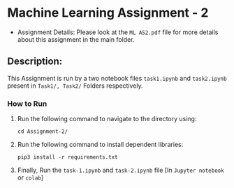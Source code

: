 
# Machine Learning Assignment - 2

* Assignment Details:
Please look at the ```ML AS2.pdf``` file for more details about this assignment in the main folder.


## Description:
This Assignment is run by a two notebook files ```task1.ipynb``` and ```task2.ipynb``` present in ```Task1/, Task2/``` Folders respectively.


### How to Run

1. Run the following command to navigate to the directory using:

   ```shell
   cd Assignment-2/ 
   ```
2. Run the following command to install dependent libraries:

   ```shell
   pip3 install -r requirements.txt
   ```

3. Finally, Run the ```task-1.ipynb``` and ```task-2.ipynb``` file [In ```Jupyter notebook``` or ```colab```]